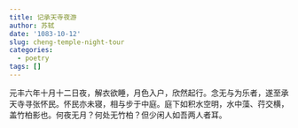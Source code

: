```yaml
---
title: 记承天寺夜游
author: 苏轼
date: '1083-10-12'
slug: cheng-temple-night-tour
categories:
  - poetry
tags: []
---
```



元丰六年十月十二日夜，解衣欲睡，月色入户，欣然起行。念无与为乐者，遂至承天寺寻张怀民。怀民亦未寝，相与步于中庭。庭下如积水空明，水中藻、荇交横，盖竹柏影也。何夜无月？何处无竹柏？但少闲人如吾两人者耳。